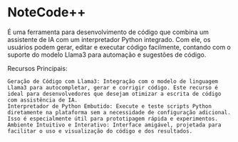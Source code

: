 # NoteCode++

É uma ferramenta para desenvolvimento de código que combina um assistente de IA com um interpretador Python integrado. Com ele, os usuários podem gerar, editar e executar código facilmente, contando com o suporte do modelo Llama3 para automação e sugestões de código.

Recursos Principais:

    Geração de Código com Llama3: Integração com o modelo de linguagem Llama3 para autocompletar, gerar e corrigir código. Este recurso é ideal para desenvolvedores que desejam otimizar a escrita de código com assistência de IA.
    Interpretador de Python Embutido: Execute e teste scripts Python diretamente na plataforma sem a necessidade de configuração adicional. Isso é especialmente útil para prototipagem rápida e experimentos.
    Ambiente Intuitivo e Interativo: Interface amigável, projetada para facilitar o uso e visualização do código e dos resultados.
